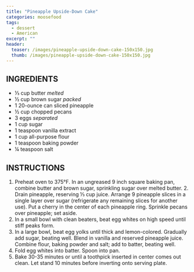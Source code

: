 ```yaml
---
title: "Pineapple Upside-Down Cake"
categories: moosefood
tags:
  - dessert
  - American
excerpt: ""
header:
  teaser: /images/pineapple-upside-down-cake-150x150.jpg
  thumb: /images/pineapple-upside-down-cake-150x150.jpg
---
```


## INGREDIENTS
* ⅓ cup butter *melted*
* ½ cup brown sugar *packed*
* 1 20-ounce can sliced pineapple
* ½ cup chopped pecans
* 3 eggs *separated*
* 1 cup sugar
* 1 teaspoon vanilla extract
* 1 cup all-purpose flour
* 1 teaspoon baking powder
* ¼ teaspoon salt

## INSTRUCTIONS
1. Preheat oven to 375°F. In an ungreased 9 inch square baking pan, combine butter and brown sugar, sprinkling sugar over melted butter. 2. Drain pineapple, reserving ⅓ cup juice. Arrange 9 pineapple slices in a single layer over sugar (refrigerate any remaining slices for another use). Put a cherry in the center of each pineapple ring. Sprinkle pecans over pineapple; set aside.
3. In a small bowl with clean beaters, beat egg whites on high speed until stiff peaks form.
4. In a large bowl, beat egg yolks until thick and lemon-colored. Gradually add sugar, beating well. Blend in vanilla and reserved pineapple juice. Combine flour, baking powder and salt; add to batter, beating well.
5. Fold egg whites into batter. Spoon into pan.
6. Bake 30-35 minutes or until a toothpick inserted in center comes out clean. Let stand 10 minutes before inverting onto serving plate.
